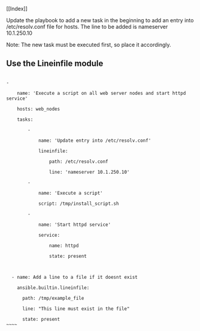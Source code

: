 [[Index]] 


Update the playbook to add a new task in the beginning to add an entry into /etc/resolv.conf file for hosts. The line to be added is nameserver 10.1.250.10

Note: The new task must be executed first, so place it accordingly.

  

## Use the Lineinfile module

~~~~

-

    name: 'Execute a script on all web server nodes and start httpd service'

    hosts: web_nodes

    tasks:

        -

            name: 'Update entry into /etc/resolv.conf'

            lineinfile:

                path: /etc/resolv.conf

                line: 'nameserver 10.1.250.10'

        -

            name: 'Execute a script'

            script: /tmp/install_script.sh

        -

            name: 'Start httpd service'

            service:

                name: httpd

                state: present

  

~~~~

~~~~
  - name: Add a line to a file if it doesnt exist

    ansible.builtin.lineinfile:

      path: /tmp/example_file

      line: "This line must exist in the file"

      state: present
~~~~     